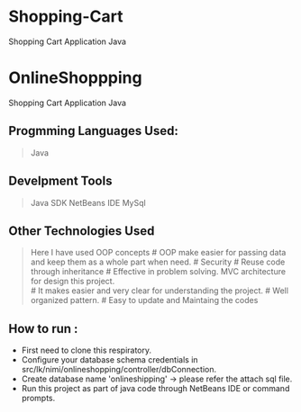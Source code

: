 # Shopping-Cart
Shopping Cart Application Java
# OnlineShoppping

Shopping Cart Application Java

Progmming Languages Used:
-------------------------
> Java

Develpment Tools
-------------------------
>  Java SDK
>  NetBeans IDE
>  MySql

Other Technologies Used
-------------------------

> Here I have used OOP concepts 
     # OOP make easier for passing data and keep them as a whole part when need.
     # Security
     # Reuse code through inheritance
     # Effective in problem solving.
> MVC architecture for design this project.     
     # It makes easier and very clear for understanding the project. 
     # Well organized pattern.
     # Easy to update and Maintaing the codes
 
 How to run :
 -------------------------
 
* First need to clone this respiratory.
* Configure your database schema credentials in src/lk/nimi/onlineshopping/controller/dbConnection.
* Create database name 'onlineshipping' -> please refer the attach sql file.
* Run this project as part of java code through NetBeans IDE or command prompts.
